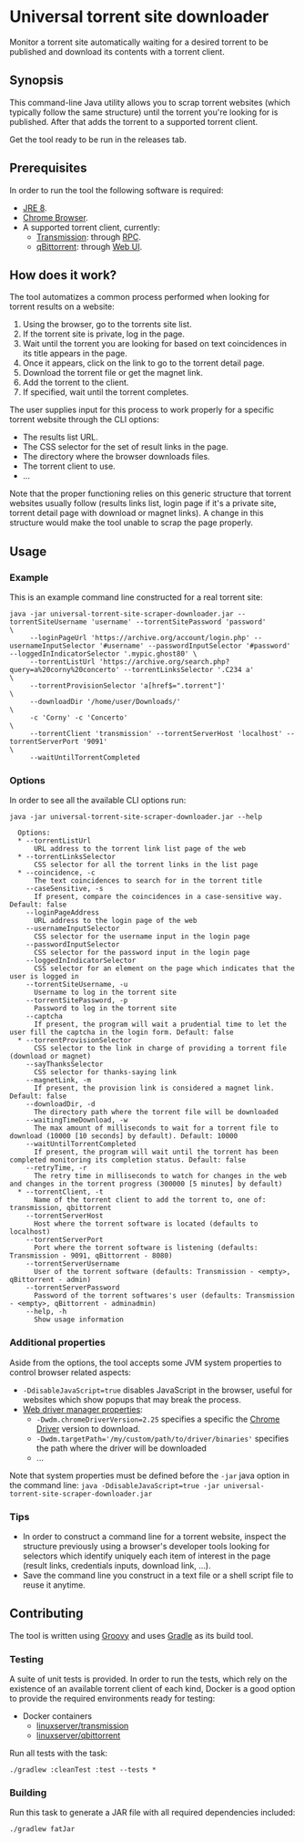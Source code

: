 # Universal torrent site downloader

Monitor a torrent site automatically waiting for a desired torrent to be published and download its contents with a torrent client.

## Synopsis

This command-line Java utility allows you to scrap torrent websites (which typically follow the same structure) until the torrent you're looking for is published. After that adds the torrent to a supported torrent client.

Get the tool ready to be run in the releases tab.

## Prerequisites

In order to run the tool the following software is required:
- [JRE 8](http://www.oracle.com/technetwork/java/javase/downloads/jre8-downloads-2133155.html).
- [Chrome Browser](https://www.google.com/chrome/index.html).
- A supported torrent client, currently:
    - [Transmission](https://transmissionbt.com/): through [RPC](https://github.com/transmission/transmission/blob/master/extras/rpc-spec.txt).
    - [qBittorrent](https://www.qbittorrent.org/): through [Web UI](https://github.com/qbittorrent/qBittorrent/wiki/WebUI-API-Documentation).

## How does it work?

The tool automatizes a common process performed when looking for torrent results on a website:

1. Using the browser, go to the torrents site list.
2. If the torrent site is private, log in the page.
3. Wait until the torrent you are looking for based on text coincidences in its title appears in the page.
4. Once it appears, click on the link to go to the torrent detail page.
5. Download the torrent file or get the magnet link.
6. Add the torrent to the client.
7. If specified, wait until the torrent completes.

The user supplies input for this process to work properly for a specific torrent website through the CLI options:

- The results list URL.
- The CSS selector for the set of result links in the page.
- The directory where the browser downloads files.
- The torrent client to use.
- ...

Note that the proper functioning relies on this generic structure that torrent websites usually follow (results links list, login page if it's a private site, torrent detail page with download or magnet links). A change in this structure would make the tool unable to scrap the page properly.

## Usage

### Example

This is an example command line constructed for a real torrent site:
```shell
java -jar universal-torrent-site-scraper-downloader.jar --torrentSiteUsername 'username' --torrentSitePassword 'password'                                                        \
     --loginPageUrl 'https://archive.org/account/login.php' --usernameInputSelector '#username' --passwordInputSelector '#password' --loggedInIndicatorSelector '.mypic.ghost80' \
     --torrentListUrl 'https://archive.org/search.php?query=a%20corny%20concerto' --torrentLinksSelector '.C234 a'                                                               \
     --torrentProvisionSelector 'a[href$=".torrent"]'                                                                                                                            \
     --downloadDir '/home/user/Downloads/'                                                                                                                                       \
     -c 'Corny' -c 'Concerto'                                                                                                                                                    \
     --torrentClient 'transmission' --torrentServerHost 'localhost' --torrentServerPort '9091'                                                                                   \
     --waitUntilTorrentCompleted 
```

### Options

In order to see all the available CLI options run:

```shell
java -jar universal-torrent-site-scraper-downloader.jar --help
```

```
  Options:
  * --torrentListUrl
      URL address to the torrent link list page of the web
  * --torrentLinksSelector
      CSS selector for all the torrent links in the list page
  * --coincidence, -c
      The text coincidences to search for in the torrent title
    --caseSensitive, -s
      If present, compare the coincidences in a case-sensitive way. Default: false
    --loginPageAddress
      URL address to the login page of the web
    --usernameInputSelector
      CSS selector for the username input in the login page
    --passwordInputSelector
      CSS selector for the password input in the login page
    --loggedInIndicatorSelector
      CSS selector for an element on the page which indicates that the user is logged in
    --torrentSiteUsername, -u
      Username to log in the torrent site
    --torrentSitePassword, -p
      Password to log in the torrent site
    --captcha
      If present, the program will wait a prudential time to let the user fill the captcha in the login form. Default: false
  * --torrentProvisionSelector
      CSS selector to the link in charge of providing a torrent file (download or magnet)
    --sayThanksSelector
      CSS selector for thanks-saying link
    --magnetLink, -m
      If present, the provision link is considered a magnet link. Default: false
    --downloadDir, -d
      The directory path where the torrent file will be downloaded
    --waitingTimeDownload, -w
      The max amount of milliseconds to wait for a torrent file to download (10000 [10 seconds] by default). Default: 10000
    --waitUntilTorrentCompleted
      If present, the program will wait until the torrent has been completed monitoring its completion status. Default: false
    --retryTime, -r
      The retry time in milliseconds to watch for changes in the web and changes in the torrent progress (300000 [5 minutes] by default)
  * --torrentClient, -t
      Name of the torrent client to add the torrent to, one of: transmission, qbittorrent 
    --torrentServerHost
      Host where the torrent software is located (defaults to localhost)
    --torrentServerPort
      Port where the torrent software is listening (defaults: Transmission - 9091, qBittorrent - 8080)
    --torrentServerUsername
      User of the torrent software (defaults: Transmission - <empty>, qBittorrent - admin)
    --torrentServerPassword
      Password of the torrent softwares's user (defaults: Transmission - <empty>, qBittorrent - adminadmin)
    --help, -h
      Show usage information
```

### Additional properties

Aside from the options, the tool accepts some JVM system properties to control browser related aspects:

- `-DdisableJavaScript=true` disables JavaScript in the browser, useful for websites which show popups that may break the process.
- [Web driver manager properties](https://github.com/bonigarcia/webdrivermanager#configuration):
    - `-Dwdm.chromeDriverVersion=2.25` specifies a specific the [Chrome Driver](https://sites.google.com/a/chromium.org/chromedriver/downloads) version to download.
    - `-Dwdm.targetPath='/my/custom/path/to/driver/binaries'` specifies the path where the driver will be downloaded
    - ...
    
Note that system properties must be defined before the `-jar` java option in the command line: `java -DdisableJavaScript=true -jar universal-torrent-site-scraper-downloader.jar`

### Tips

- In order to construct a command line for a torrent website, inspect the structure previously using a browser's developer tools looking for selectors which identify uniquely each item of interest in the page (result links, credentials inputs, download link, ...).
- Save the command line you construct in a text file or a shell script file to reuse it anytime. 


## Contributing

The tool is written using [Groovy](http://groovy-lang.org/) and uses [Gradle](https://gradle.org/) as its build tool.

### Testing

A suite of unit tests is provided. In order to run the tests, which rely on the existence of an available torrent client of each kind, Docker is a good option to provide the required environments ready for testing:

- Docker containers
    - [linuxserver/transmission](https://hub.docker.com/r/linuxserver/transmission/)
    - [linuxserver/qbittorrent](https://hub.docker.com/r/linuxserver/qbittorrent/)

Run all tests with the task:

`./gradlew :cleanTest :test --tests *`

### Building

Run this task to generate a JAR file with all required dependencies included:

`./gradlew fatJar`
